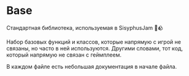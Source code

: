 # Base

Стандартная библиотека, используемая в SisyphusJam 🦲🪨

Набор базовых функций и классов, которые напрямую с игрой
не связаны, но часто в ней используются. Другими словами,
тот код, который напрямую не связан с геймплеем.

В каждом файле есть небольшая документация в начале файла.
